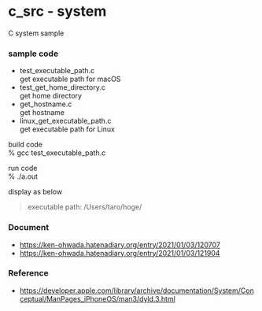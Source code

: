 c_src - system
===============

C system sample <br/>

### sample code
- test_executable_path.c <br/>
get executable path for macOS <br/>
- test_get_home_directory.c <br/>
get home directory <br/>
- get_hostname.c <br/>
get hostname <br/>
- linux_get_executable_path.c <br/>
get executable path for Linux <br/>


build code <br/>
% gcc  test_executable_path.c <br/>

run code <br/>
% ./a.out <br/>

display as below <br/>
> executable path: /Users/taro/hoge/ 


### Document
- https://ken-ohwada.hatenadiary.org/entry/2021/01/03/120707
- https://ken-ohwada.hatenadiary.org/entry/2021/01/03/121904

### Reference
- https://developer.apple.com/library/archive/documentation/System/Conceptual/ManPages_iPhoneOS/man3/dyld.3.html

